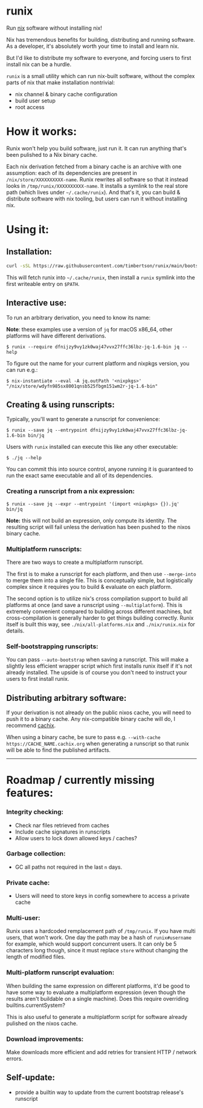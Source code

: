 # runix

Run [nix](https://nixos.org/) software without installing nix!

Nix has tremendous benefits for building, distributing and running software. As a developer, it's absolutely worth your time to install and learn nix.

But I'd like to distribute my software to everyone, and forcing users to first install nix can be a hurdle.

`runix` is a small utility which can run nix-built software, without the complex parts of nix that make installation nontrivial:

 - nix channel & binary cache configuration
 - build user setup
 - root access

# How it works:

Runix won't help you build software, just run it. It can run anything that's been pulished to a Nix binary cache.

Each nix derivation fetched from a binary cache is an archive with one assumption: each of its dependencies are present in `/nix/store/XXXXXXXXXX-name`. Runix rewrites all software so that it instead looks in `/tmp/runix/XXXXXXXXXX-name`. It installs a symlink to the real store path (which lives under `~/.cache/runix`). And that's it, you can build & distribute software with nix tooling, but users can run it without installing nix.

# Using it:

## Installation:

```bash
curl -sSL https://raw.githubusercontent.com/timbertson/runix/main/bootstrap.sh | bash
```

This will fetch runix into `~/.cache/runix`, then install a `runix` symlink into the first writeable entry on `$PATH`.

## Interactive use:

To run an arbitrary derivation, you need to know its name:

**Note**: these examples use a version of `jq` for macOS x86_64, other platforms will have different derivations.

```console
$ runix --require dfnijzy9vy1zk0waj47vvx27ffc36lbz-jq-1.6-bin jq --help
```

To figure out the name for your current platform and nixpkgs version, you can run e.g.:

```console
$ nix-instantiate --eval -A jq.outPath '<nixpkgs>'
"/nix/store/wdyfn985sx8001qnsb525fbgm151wm2r-jq-1.6-bin"
```

## Creating & using runscripts:

Typically, you'll want to generate a runscript for convenience:

```console
$ runix --save jq --entrypoint dfnijzy9vy1zk0waj47vvx27ffc36lbz-jq-1.6-bin bin/jq
```

Users with `runix` installed can execute this like any other executable:

```console
$ ./jq --help
```

You can commit this into source control, anyone running it is guaranteed to run the exact same executable and all of its dependencies.

### Creating a runscript from a nix expression:

```console
$ runix --save jq --expr --entrypoint '(import <nixpkgs> {}).jq' bin/jq
```

**Note:** this will not build an expression, only compute its identity. The resulting script will fail unless the derivation has been pushed to the nixos binary cache.

### Multiplatform runscripts:

There are two ways to create a multiplatform runscript.

The first is to make a runscript for each platform, and then use `--merge-into` to merge them into a single file. This is conceptually simple, but logistically complex since it requires you to build & evaluate on each platform.

The second option is to utilize nix's cross compilation support to build all platforms at once (and save a runscript using `--multiplatform`). This is extremely convenient compared to building across different machines, but cross-compilation is generally harder to get things building correctly. Runix itself is built this way, see `./nix/all-platforms.nix` and `./nix/runix.nix` for details.

### Self-bootstrapping runscripts:

You can pass `--auto-bootstrap` when saving a runscript. This will make a slightly less efficient wrapper script which first installs runix itself if it's not already installed. The upside is of course you don't need to instruct your users to first install runix.

## Distributing arbitrary software:

If your derivation is not already on the public nixos cache, you will need to push it to a binary cache. Any nix-compatible binary cache will do, I recommend [cachix](https://www.cachix.org/).

When using a binary cache, be sure to pass e.g. `--with-cache https://CACHE_NAME.cachix.org` when generating a runscript so that runix will be able to find the published artifacts.


---

# Roadmap / currently missing features:

### Integrity checking:

 - Check nar files retrieved from caches
 - Include cache signatures in runscripts
 - Allow users to lock down allowed keys / caches?

### Garbage collection:

 - GC all paths not required in the last `n` days.

### Private cache:

 - Users will need to store keys in config somewhere to access a private cache

### Multi-user:

Runix uses a hardcoded remplacement path of `/tmp/runix`. If you have multi users, that won't work. One day the path may be a hash of `runix#username` for example, which would support concurrent users. It can only be 5 characters long though, since it must replace `store` without changing the length of modified files.

### Multi-platform runscript evaluation:

When building the same expression on different platforms, it'd be good to have some way to evaluate a multiplatform expression (even though the results aren't buildable on a single machine). Does this require overriding builtins.currentSystem?

This is also useful to generate a multiplatform script for software already pulished on the nixos cache.

### Download improvements:

Make downloads more efficient and add retries for transient HTTP / network errors.

## Self-update:

 - provide a builtin way to update from the current bootstrap release's runscript
